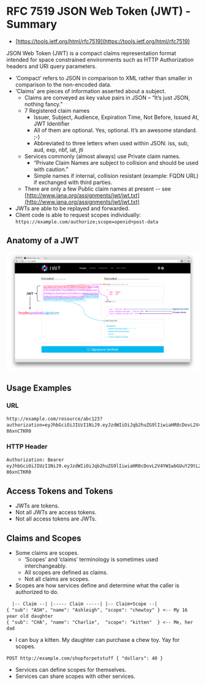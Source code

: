 # RFC 7519 JSON Web Token (JWT) - Summary

* [https://tools.ietf.org/html/rfc7519](https://tools.ietf.org/html/rfc7519)

JSON Web Token (JWT) is a compact claims representation format intended for space constrained environments such as HTTP Authorization headers and URI query parameters.

* ‘Compact’ refers to JSON in comparison to XML rather than smaller in comparison to the non-encoded data.
* ‘Claims’ are pieces of information asserted about a subject.
	* Claims are conveyed as key value pairs in JSON – “It’s just JSON, nothing fancy.”
	* 7 Registered claim names
		* Issuer, Subject, Audience, Expiration Time, Not Before, Issued At, JWT Identifier
		* All of them are optional. Yes, optional. It’s an awesome standard. ;-)
		* Abbreviated to three letters when used within JSON: iss, sub, aud, exp, nbf, iat, jti
	* Services commonly (almost always) use Private claim names.
		* “Private Claim Names are subject to collision and should be used with caution.”
		* Simple names if internal, collision resistant (example: FQDN URL) if exchanged with third parties.
	* There are only a few Public claim names at present -- see [http://www.iana.org/assignments/jwt/jwt.txt](http://www.iana.org/assignments/jwt/jwt.txt)
* JWTs are able to be replayed and forwarded.
* Client code is able to request scopes individually: `https://example.com/authorize;scope=openid+post-data`

## Anatomy of a JWT

![Anatomy of a JWT Image](./jwt-summary-anatomy.png)

## Usage Examples

### URL

```
http://example.com/resource/abc123?authorization=eyJhbGciOiJIUzI1NiJ9.eyJzdWIiOiJqb2huZG9lIiwiaHR0cDovL2V4YW1wbGUuY29tL25hbWUiOiJKb2huIERvZSIsImh0dHA6Ly9leGFtcGxlLmNvbS9oYXBweSI6dHJ1ZX0.649N7uXd9YJsdPSN5YR1GJUOAUXNk7_bo-86xnCTKR0
```

### HTTP Header

```
Authorization: Bearer eyJhbGciOiJIUzI1NiJ9.eyJzdWIiOiJqb2huZG9lIiwiaHR0cDovL2V4YW1wbGUuY29tL25hbWUiOiJKb2huIERvZSIsImh0dHA6Ly9leGFtcGxlLmNvbS9oYXBweSI6dHJ1ZX0.649N7uXd9YJsdPSN5YR1GJUOAUXNk7_bo-86xnCTKR0
```

## Access Tokens and Tokens

* JWTs are tokens.
* Not all JWTs are access tokens.
* Not all access tokens are JWTs.

## Claims and Scopes

* Some claims are scopes.
	* ‘Scopes’ and ‘claims’ terminology is sometimes used interchangeably.
	* All scopes are defined as claims.
	* Not all claims are scopes.
* Scopes are how services define and determine what the caller is authorized to do.

```
  |-- Claim --| |----- Claim -----| |-- Claim+Scope --|
{ "sub": "ASH", "name": "Ashleigh", "scope": "chewtoy" } <-- My 16 year old daughter
{ "sub": "CHA", "name": "Charlie",  "scope": "kitten"  } <-- Me, her dad
```
* I can buy a kitten. My daughter can purchase a chew toy. Yay for scopes.

```
POST http://example.com/shopforpetstuff { "dollars": 40 }
```

* Services can define scopes for themselves.
* Services can share scopes with other services.
